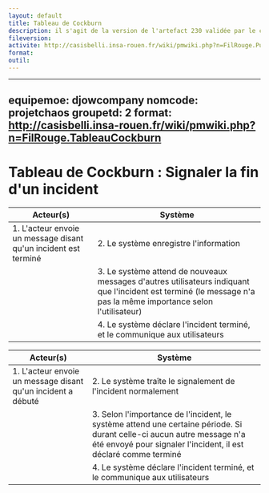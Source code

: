 ```yaml
---
layout: default
title: Tableau de Cockburn
description: il s'agit de la version de l'artefact 230 validée par le client
fileversion:
activite: http://casisbelli.insa-rouen.fr/wiki/pmwiki.php?n=FilRouge.PublierPourValidation
format: 
outil: 
---
```


---
equipemoe: djowcompany
nomcode: projetchaos
groupetd: 2
format: http://casisbelli.insa-rouen.fr/wiki/pmwiki.php?n=FilRouge.TableauCockburn
---
# Tableau de Cockburn : Signaler la fin d'un incident

| Acteur(s)       | Système                        | 
|-----------------|--------------------------------|
| 1. L'acteur envoie un message disant qu'un incident est terminé | 2. Le système enregistre l'information | 
|                 | 3. Le système attend de nouveaux messages d'autres utilisateurs indiquant que l'incident est terminé (le message n'a pas la même importance selon l'utilisateur) |
|                 | 4. Le système déclare l'incident terminé, et le communique aux utilisateurs| 

| Acteur(s)       | Système                        | 
|-----------------|--------------------------------|
| 1. L'acteur envoie un message disant qu'un incident a débuté | 2. Le système traîte le signalement de l'incident normalement | 
|                 | 3. Selon l'importance de l'incident, le système attend une certaine période. Si durant celle-ci aucun autre message n'a été envoyé pour signaler l'incident, il est déclaré comme terminé| 
|                 | 4. Le système déclare l'incident terminé, et le communique aux utilisateurs| 

